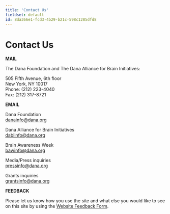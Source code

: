 ```yaml
---
title: 'Contact Us'
fieldset: default
id: 8da366e1-fcd3-4b29-b21c-598c1285dfd8
---
```

<div id="main_body"> <h1> </h1> <!-- <p id="P4">Lorem ipsum dolor sit amet, consectetur adipisicing elit, sed do eiusmod tempor incididunt ut labore et dolore magna aliqua. Ut enim ad minim veniam, quis nostrud exercitation ullamco laboris nisi ut aliquip ex ea commodo consequat.</p> <h2>This is a subtitle</h2> <p>Lorem ipsum dolor sit amet, consectetur adipiscing elit. Praesent et purus sapien. Praesent neque nibh, tristique vel bibendum vel, tristique nec velit. Duis dolor ipsum, pretium ut tincidunt ac, consequat vitae massa. In hac habitasse platea dictumst. Aliquam elit magna, eleifend a pellentesque eu, volutpat id mauris. Etiam augue nunc, faucibus quis fringilla vel, viverra eget nunc. Ut consectetur aliquam vulputate. Curabitur ac lorem ac est luctus sodales sit amet sit amet lorem. Ut neque arcu, ultrices vitae mollis ac, faucibus quis ipsum. Duis id neque quis tortor pulvinar convallis quis at mauris. Proin at ligula et mi consequat ultricies vel sed nisl.</p> <ul> <li>Lorem ipsum dolor sit amet</li> <li>Lorem ipsum dolor sit amet</li> <li>Lorem ipsum dolor sit amet</li> </ul> <h2>This is a subtitle</h2> <p>Lorem ipsum dolor sit amet, consectetur adipiscing elit. Praesent et purus sapien. Praesent neque nibh, tristique vel bibendum vel, tristique nec velit. Duis dolor ipsum, pretium ut tincidunt ac, consequat vitae massa. In hac habitasse platea dictumst. Aliquam elit magna, eleifend a pellentesque eu, volutpat id mauris. Etiam augue nunc, faucibus quis fringilla vel, viverra eget nunc. Ut consectetur aliquam vulputate. Curabitur ac lorem ac est luctus sodales sit amet sit amet lorem. Ut neque arcu, ultrices vitae mollis ac, faucibus quis ipsum. Duis id neque quis tortor pulvinar convallis quis at mauris. Proin at ligula et mi consequat ultricies vel sed nisl.</p> <ul> <li>Lorem ipsum dolor sit amet</li> <li>Lorem ipsum dolor sit amet</li> <li>Lorem ipsum dolor sit amet</li> </ul> --> <div id="ctl00_ContentPlaceHolder1_cntMainContent"> <h1>Contact Us</h1> <p><strong>MAIL</strong></p> <p>The Dana Foundation and The Dana Alliance for Brain Initiatives:</p> <p>505 Fifth Avenue, 6th floor<br> New York, NY 10017<br> Phone: (212) 223-4040<br> Fax: (212) 317-8721</p> <p><strong>EMAIL</strong></p> <p>Dana Foundation<br><a href="mailto:danainfo@dana.org">danainfo@dana.org</a></p> <p>Dana Alliance for Brain Initiatives<br><a href="mailto:dabiinfo@dana.org">dabiinfo@dana.org</a></p> <p>Brain Awareness Week<br><a href="mailto:bawinfo@dana.org">bawinfo@dana.org</a></p> <p>Media/Press inquiries<br><a href="mailto:pressinfo@dana.org">pressinfo@dana.org</a></p> <p>Grants inquiries<br><a href="mailto:grantsinfo@dana.org">grantsinfo@dana.org</a>&nbsp;&nbsp;</p> <p><strong>FEEDBACK</strong></p> <p>Please let us know how you use the site and what else you would like to see on this site by using the&nbsp;<a href="/aboutdana/feedback.aspx" title="Web Site Feedback"></a><a href="/About/Website_Feedback/" title="Website Feedback">Website Feedback Form</a>.</p> <p>&nbsp;</p> </div> </div>